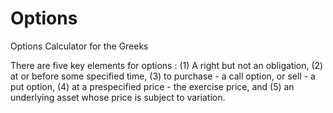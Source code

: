 # Options
Options Calculator for the Greeks

There are five key elements for options : (1) A right but not an obligation, (2) at or before some specified time, (3)  to purchase - a call option, or sell - a put option, (4)  at a prespecified price - the exercise price, and (5) an underlying asset whose price is subject to variation.
